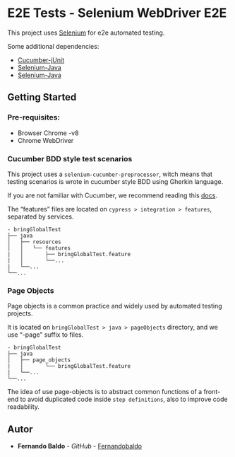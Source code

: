 # E2E Tests - Selenium WebDriver E2E

This project uses [Selenium](https://www.selenium.dev/documentation/en/) for e2e automated testing.

Some additional dependencies:
- [Cucumber-jUnit](https://mvnrepository.com/artifact/io.cucumber/cucumber-junit)
- [Selenium-Java](https://mvnrepository.com/artifact/org.seleniumhq.selenium/selenium-java)
- [Selenium-Java](https://mvnrepository.com/artifact/io.cucumber/cucumber-java)


## Getting Started

### Pre-requisites:

- Browser Chrome -v8
- Chrome WebDriver

### Cucumber BDD style test scenarios

This project uses a `selenium-cucumber-preprocessor`, witch means that testing scenarios is wrote in cucumber style BDD using Gherkin language.

If you are not familiar with Cucumber, we recommend reading this [docs](https://cucumber.io/docs/guides/overview).

The “features” files are located on `cypress > integration > features`, separated by services.

	- bringGlobalTest           
	├── java
	│   ├── resources
	│   │   └── features
	|   │       ├── bringGlobalTest.feature
    |   │       └──...
    |   └──...
	└──...

### Page Objects

Page objects is a common practice and widely used by automated testing projects.



It is located on `bringGlobalTest > java > pageObjects` directory, and we use “-page” suffix to files.

	- bringGlobalTest             
	├── java
	│   ├── page_objects
	|   │       └── bringGlobalTest.feature
    |   └──...
	└──...

The idea of use page-objects is to abstract common functions of a front-end to avoid duplicated code inside `step definitions`, also to improve code readability.

## Autor

* **Fernando Baldo** - *GitHub* - [Fernandobaldo](https://github.com/Fernandobaldo)

